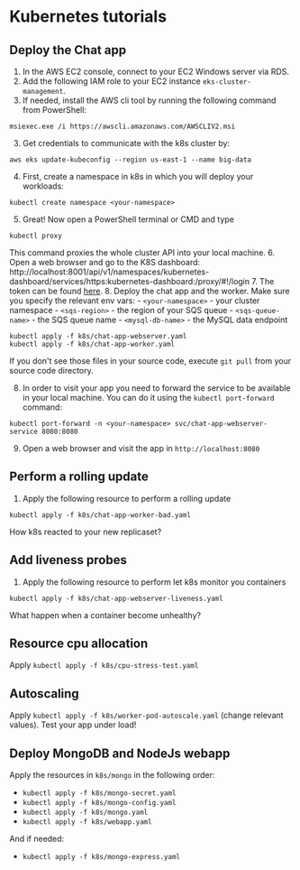 # Kubernetes tutorials

## Deploy the Chat app

1. In the AWS EC2 console, connect to your EC2 Windows server via RDS.
2. Add the following IAM role to your EC2 instance `eks-cluster-management`.
3. If needed, install the AWS cli tool by running the following command from PowerShell:
```shell
msiexec.exe /i https://awscli.amazonaws.com/AWSCLIV2.msi
```
3. Get credentials to communicate with the k8s cluster by:
```shell
aws eks update-kubeconfig --region us-east-1 --name big-data
```
4. First, create a namespace in k8s in which you will deploy your workloads:
```shell
kubectl create namespace <your-namespace>
```
5. Great! Now open a PowerShell terminal or CMD and type
```shell
kubectl proxy
```
This command proxies the whole cluster API into your local machine.
6. Open a web browser and go to the K8S dashboard: http://localhost:8001/api/v1/namespaces/kubernetes-dashboard/services/https:kubernetes-dashboard:/proxy/#!/login
7. The token can be found [here](https://docs.google.com/document/d/1LyIv38irNgaPf63yAG40hDzNj20-u3EMIJRc0CyclQU/edit?usp=sharing).
8. Deploy the chat app and the worker. Make sure you specify the relevant env vars:
    - `<your-namespace>` - your cluster namespace
    - `<sqs-region>` - the region of your SQS queue
    - `<sqs-queue-name>` - the SQS queue name
    - `<mysql-db-name>` - the MySQL data endpoint

```shell
kubectl apply -f k8s/chat-app-webserver.yaml
kubectl apply -f k8s/chat-app-worker.yaml
```
If you don't see those files in your source code, execute `git pull` from your source code directory.  

8. In order to visit your app you need to forward the service to be available in your local machine. You can do it using the `kubectl port-forward` command:
```shell
kubectl port-forward -n <your-namespace> svc/chat-app-webserver-service 8080:8080
```
9. Open a web browser and visit the app in `http://localhost:8080`

## Perform a rolling update 

1. Apply the following resource to perform a rolling update
```shell
kubectl apply -f k8s/chat-app-worker-bad.yaml
```

How k8s reacted to your new replicaset? 

## Add liveness probes


1. Apply the following resource to perform let k8s monitor you containers
```shell
kubectl apply -f k8s/chat-app-webserver-liveness.yaml
```

What happen when a container become unhealthy?

## Resource cpu allocation

Apply `kubectl apply -f k8s/cpu-stress-test.yaml`

## Autoscaling

Apply `kubectl apply -f k8s/worker-pod-autoscale.yaml` (change relevant values).
Test your app under load!


## Deploy MongoDB and NodeJs webapp

Apply the resources in `k8s/mongo` in the following order:

- `kubectl apply -f k8s/mongo-secret.yaml`
- `kubectl apply -f k8s/mongo-config.yaml`
- `kubectl apply -f k8s/mongo.yaml`
- `kubectl apply -f k8s/webapp.yaml`

And if needed:

- `kubectl apply -f k8s/mongo-express.yaml`